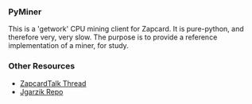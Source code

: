 ### PyMiner ###

This is a 'getwork' CPU mining client for Zapcard. It is pure-python, and therefore very, very slow.  The purpose is to provide a reference implementation of a miner, for study.

### Other Resources ###

- [ZapcardTalk Thread](https://zapcardtalk.org/index.php?topic=3546.0)
- [Jgarzik Repo](https://github.com/jgarzik/pyminer)